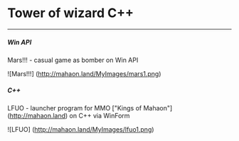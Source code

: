  Tower of wizard C++
=====================
 
------------
##### **Win API**
Mars!!! - casual game as bomber on Win API

![Mars!!!] (http://mahaon.land/MyImages/mars1.png)

##### **C++**
LFUO - launcher program for MMO ["Kings of Mahaon"] (http://mahaon.land) on C++ via WinForm

![LFUO] (http://mahaon.land/MyImages/lfuo1.png)
